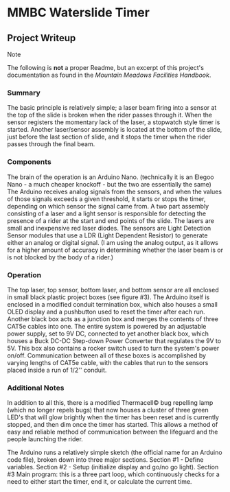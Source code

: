 # MMBC Waterslide Timer
## Project Writeup
>[!Note]
The following is **not** a proper Readme, but an excerpt of this project's documentation as found in the *Mountain Meadows Facilities Handbook*.


### Summary
The basic principle is relatively simple; a laser beam firing into a sensor at the top of the slide is broken when the rider passes through it. When the sensor registers the momentary lack of the laser, a stopwatch style timer is started. Another laser/sensor assembly is located at the bottom of the slide, just before the last section of slide, and it stops the timer when the rider passes through the final beam.

### Components
The brain of the operation is an Arduino Nano. (technically it is an Elegoo Nano - a much cheaper knockoff - but the two are essentially the same) The Arduino receives analog signals from the sensors, and when the values of those signals exceeds a given threshold, it starts or stops the timer, depending on which sensor the signal came from. A two part assembly consisting of a laser and a light sensor is responsible for detecting the presence of a rider at the start and end points of the slide. The lasers are small and inexpensive red laser diodes. The sensors are Light Detection Sensor modules that use a LDR (Light Dependent Resistor) to generate either an analog or digital signal. (I am using the analog output, as it allows for a higher amount of accuracy in determining whether the laser beam is or is not blocked by the body of a rider.)

### Operation
The top laser, top sensor, bottom laser, and bottom sensor are all enclosed in small black plastic project boxes (see figure #3). The Arduino itself is enclosed in a modified conduit termination box, which also houses a small OLED display and a pushbutton used to reset the timer after each run. Another black box acts as a junction box and merges the contents of three CAT5e cables into one. The entire system is powered  by an adjustable power supply, set to 9V DC, connected to yet another black box, which houses a Buck DC-DC Step-down Power Converter  that regulates the 9V to 5V. This box also contains a rocker switch used to turn the system's power on/off. Communication between all of these boxes is accomplished by varying lengths of CAT5e cable, with the cables that run to the sensors placed inside a run of 1/2'' conduit.

### Additional Notes
In addition to all this, there is a modified Thermacell© bug repelling lamp (which no longer repels bugs) that now houses a cluster of three green LED's that will glow brightly when the timer has been reset and is currently stopped, and then dim once the timer has started. This allows a method of easy and reliable method of communication between the lifeguard and the people launching the rider.

The Arduino runs a relatively simple sketch (the official name for an Arduino code file), broken down into three major sections. Section #1 - Define variables. Section #2 - Setup (initialize display and go/no go light). Section #3 Main program: this is a three part loop, which continuously checks for a need to either start the timer, end it, or calculate the current time.

